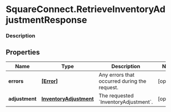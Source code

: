 # SquareConnect.RetrieveInventoryAdjustmentResponse

### Description



## Properties
Name | Type | Description | Notes
------------ | ------------- | ------------- | -------------
**errors** | [**[Error]**](Error.md) | Any errors that occurred during the request. | [optional] 
**adjustment** | [**InventoryAdjustment**](InventoryAdjustment.md) | The requested &#x60;InventoryAdjustment&#x60;. | [optional] 



